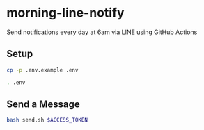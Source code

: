 # morning-line-notify
Send notifications every day at 6am via LINE using GitHub Actions

## Setup

```bash
cp -p .env.example .env
```

```bash
. .env
```

## Send a Message

```bash
bash send.sh $ACCESS_TOKEN
```

